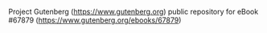 Project Gutenberg (https://www.gutenberg.org) public repository for eBook #67879 (https://www.gutenberg.org/ebooks/67879)
